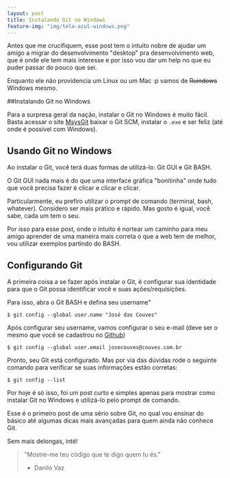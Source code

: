```yaml
---
layout: post
title: Instalando Git no Windows
feature-img: "img/tela-azul-windows.png"
---
```


Antes que me crucifiquem, esse post tem o intuito nobre de ajudar um amigo a migrar do desenvolvimento "desktop" pra desenvolvimento web, que é onde ele tem mais interesse e por isso vou dar um help no que eu puder passar do pouco que sei.

Enquanto ele não providencia um Linux ou um Mac :p vamos de ~~Ruindows~~ Windows mesmo.

##Instalando Git no Windows

Para a surpresa geral da nação, instalar o Git no Windows é muito fácil. Basta acessar o site [MsysGit](http://msysgit.github.io/) baixar o Git SCM, instalar o `.exe` e ser feliz (até onde é possível com Windows).

## Usando Git no Windows

Ao instalar o Git, você terá duas formas de utilizá-lo: Git GUI e Git BASH.

O Git GUI nada mais é do que uma interface gráfica "bonitinha" onde tudo que você precisa fazer é clicar e clicar e clicar.

Particularmente, eu prefiro utilizar o prompt de comando (terminal, bash, whatever). Considero ser mais prático e rápido. Mas gosto é igual, você sabe, cada um tem o seu.

Por isso para esse post, onde o intuito é nortear um caminho para meu amigo aprender de uma maneira mais correta o que a web tem de melhor, vou utilizar exemplos partindo do BASH.

## Configurando Git

A primeira coisa a se fazer após instalar o Git, é configurar sua identidade para que o Git possa identificar você e suas ações/requisições.

Para isso, abra o Git BASH e defina seu username"

```
$ git config --global user.name "José das Couves"
```

Após configurar seu username, vamos configurar o seu e-mail (deve ser o mesmo que você se cadastrou no [Github](http://github.com))

```
$ git config --global user.email josecouves@couves.com.br
```

Pronto, seu Git está configurado. Mas por via das dúvidas rode o seguinte comando para verificar se suas informações estão corretas:

```
$ git config --list
```

Por hoje é só isso, foi um post curto e simples apenas para mostrar como instalar Git no Windows e utilizá-lo pelo prompt de comando.

Esse é o primeiro post de uma sério sobre Git, no qual vou ensinar do básico até algumas dicas mais avançadas para quem ainda não conhece Git.

Sem mais delongas, inté!

>"Mostre-me teu código que te digo quem tu és."
> - Danilo Vaz
